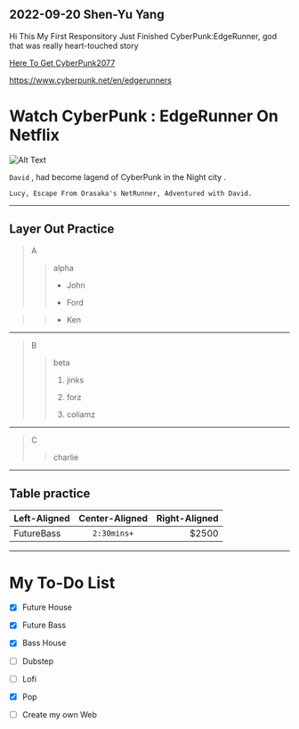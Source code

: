 ## 2022-09-20 Shen-Yu Yang
Hi 
This My First Responsitory
Just Finished CyberPunk:EdgeRunner, god that was really heart-touched story

[Here To Get CyberPunk2077](https://www.cyberpunk.net/en/edgerunners)

<https://www.cyberpunk.net/en/edgerunners>

# **Watch CyberPunk : EdgeRunner On Netflix**

![Alt Text](https://gettotext.com/wp-content/uploads/2022/09/Cyberpunk-2077-is-a-hit-again-on-Steam-and-it.jpg)

`David` , had become lagend of CyberPunk in the Night city .

```
Lucy, Escape From Orasaka's NetRunner, Adventured with David.
```
***
##  Layer Out Practice

>A
>>alpha
>>
>>* John
>>
>>* Ford

>>* Ken
---
>B
>>beta
>>
>>1. jinks
>>
>>2. forz
>>
>>3. coliamz
---
>C
>>charlie
***
## Table practice
| Left-Aligned  | Center-Aligned  | Right-Aligned |
| :-------------| :-------------: | -------------:|
| FutureBass | `2:30mins+` | $2500  |
***
# **My To-Do List**

- [x] Future House
- [x] Future Bass
- [x] Bass House
- [ ] Dubstep
- [ ] Lofi
- [x] Pop
- [ ] Create my own Web



